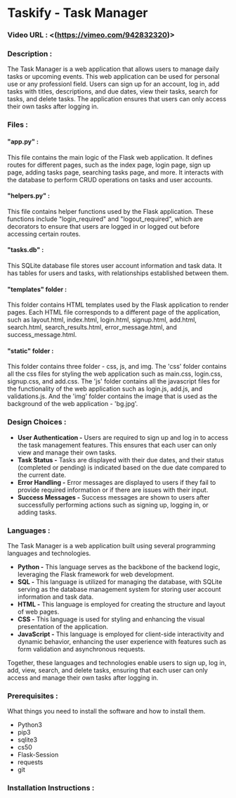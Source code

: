 # Taskify - Task Manager

### Video URL :  <(https://vimeo.com/942832320)>

### Description :
The Task Manager is a web application that allows users to manage daily tasks or upcoming events. This web application can be used for personal use or any professionl field. Users can sign up for an account, log in, add tasks with titles, descriptions, and due dates, view their tasks, search for tasks, and delete tasks. The application ensures that users can only access their own tasks after logging in.

### Files :
#### "app.py" :
This file contains the main logic of the Flask web application. It defines routes for different pages, such as the index page, login page, sign up page, adding tasks page, searching tasks page, and more. It interacts with the database to perform CRUD operations on tasks and user accounts.

#### "helpers.py" :
This file contains helper functions used by the Flask application. These functions include "login_required" and "logout_required", which are decorators to ensure that users are logged in or logged out before accessing certain routes.

#### "tasks.db" :
This SQLite database file stores user account information and task data. It has tables for users and tasks, with relationships established between them.

#### "templates" folder :
This folder contains HTML templates used by the Flask application to render pages. Each HTML file corresponds to a different page of the application, such as layout.html, index.html, login.html, signup.html, add.html, search.html, search_results.html, error_message.html, and success_message.html.

#### "static" folder :
This folder contains three folder - css, js, and img. The 'css' folder contains all the css files for styling the web application such as main.css, login.css, signup.css, and add.css. The 'js' folder contains all the javascript files for the functionality of the web application such as login.js, add.js, and validations.js. And the 'img' folder contains the image that is used as the background of the web application - 'bg.jpg'.

### Design Choices :
- **User Authentication -** Users are required to sign up and log in to access the task management features. This ensures that each user can only view and manage their own tasks.
- **Task Status -** Tasks are displayed with their due dates, and their status (completed or pending) is indicated based on the due date compared to the current date.
- **Error Handling -** Error messages are displayed to users if they fail to provide required information or if there are issues with their input.
- **Success Messages -** Success messages are shown to users after successfully performing actions such as signing up, logging in, or adding tasks.

### Languages :
The Task Manager is a web application built using several programming languages and technologies.
- **Python -** This language serves as the backbone of the backend logic, leveraging the Flask framework for web development.
- **SQL -** This language is utilized for managing the database, with SQLite serving as the database management system for storing user account information and task data.
- **HTML -** This language is employed for creating the structure and layout of web pages.
- **CSS -** This language is used for styling and enhancing the visual presentation of the application.
- **JavaScript -** This language is employed for client-side interactivity and dynamic behavior, enhancing the user experience with features such as form validation and asynchronous requests.

Together, these languages and technologies enable users to sign up, log in, add, view, search, and delete tasks, ensuring that each user can only access and manage their own tasks after logging in.

### Prerequisites :
What things you need to install the software and how to install them.
- Python3
- pip3
- sqlite3
- cs50
- Flask-Session
- requests
- git

### Installation Instructions :

